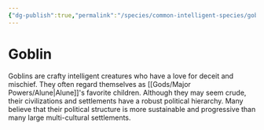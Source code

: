 ```yaml
---
{"dg-publish":true,"permalink":"/species/common-intelligent-species/goblin/","created":"2025-03-01T13:33:11.324-07:00"}
---
```


# Goblin
Goblins are crafty intelligent creatures who have a love for deceit and mischief. They often regard themselves as [[Gods/Major Powers/Alune\|Alune]]'s favorite children. Although they may seem crude, their civilizations and settlements have a robust political hierarchy. Many believe that their political structure is more sustainable and progressive than many large multi-cultural settlements. 